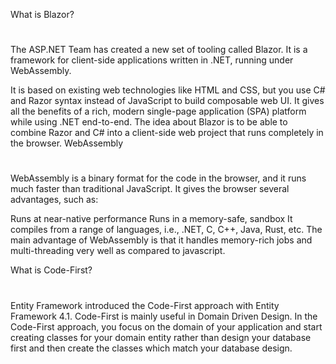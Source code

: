 What is Blazor?
#
The ASP.NET Team has created a new set of tooling called Blazor. It is a framework for client-side applications written in .NET, running under WebAssembly.

It is based on existing web technologies like HTML and CSS, but you use C# and Razor syntax instead of JavaScript to build composable web UI.
It gives all the benefits of a rich, modern single-page application (SPA) platform while using .NET end-to-end.
The idea about Blazor is to be able to combine Razor and C# into a client-side web project that runs completely in the browser.
WebAssembly
#
WebAssembly is a binary format for the code in the browser, and it runs much faster than traditional JavaScript. It gives the browser several advantages, such as:

Runs at near-native performance
Runs in a memory-safe, sandbox
It compiles from a range of languages, i.e., .NET, C, C++, Java, Rust, etc.
The main advantage of WebAssembly is that it handles memory-rich jobs and multi-threading very well as compared to javascript.

What is Code-First?
#
Entity Framework introduced the Code-First approach with Entity Framework 4.1. Code-First is mainly useful in Domain Driven Design. In the Code-First approach, you focus on the domain of your application and start creating classes for your domain entity rather than design your database first and then create the classes which match your database design.
